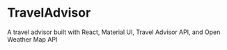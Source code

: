 # TravelAdvisor

A travel advisor built with React, Material UI, Travel Advisor API, and Open Weather Map API
